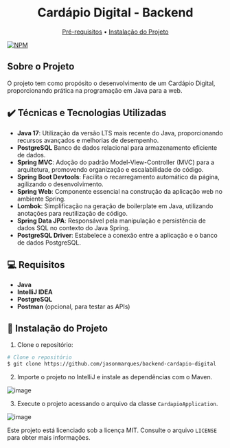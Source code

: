 <h1 align="center">Cardápio Digital - Backend</h1>

<p align="center">
  <a href="#pre-requisites">Pré-requisitos</a> •
  <a href="#how-to-use">Instalação do Projeto</a>
</p>

[![NPM](https://img.shields.io/npm/l/react)](https://github.com/jasonmarques/backend-cardapio-digital/blob/main/LICENSE)  

## Sobre o Projeto
O projeto tem como propósito o desenvolvimento de um Cardápio Digital, proporcionando prática na programação em Java para a web.

## ✔️ Técnicas e Tecnologias Utilizadas

- **Java 17**: Utilização da versão LTS mais recente do Java, proporcionando recursos avançados e melhorias de desempenho.
- **PostgreSQL** Banco de dados relacional para armazenamento eficiente de dados.
- **Spring MVC**: Adoção do padrão Model-View-Controller (MVC) para a arquitetura, promovendo organização e escalabilidade do código.
- **Spring Boot Devtools**: Facilita o recarregamento automático da página, agilizando o desenvolvimento.
- **Spring Web**: Componente essencial na construção da aplicação web no ambiente Spring.
- **Lombok**: Simplificação na geração de boilerplate em Java, utilizando anotações para reutilização de código.
- **Spring Data JPA**: Responsável pela manipulação e persistência de dados SQL no contexto do Java Spring.
- **PostgreSQL Driver**: Estabelece a conexão entre a aplicação e o banco de dados PostgreSQL.

<h2 id="pre-requisites">💻 Requisitos</h2> 

- **Java**
- **IntelliJ IDEA**
- **PostgreSQL**
- **Postman** (opcional, para testar as APIs)

<h2 id="how-to-use"> 🚀 Instalação do Projeto</h2>

1. Clone o repositório:
```bash
# Clone o repositório
$ git clone https://github.com/jasonmarques/backend-cardapio-digital
```

2. Importe o projeto no IntelliJ e instale as dependências com o Maven.

![image](https://github.com/jasonmarques/backend-cardapio-digital/assets/132834740/eb225982-89ce-4c16-af45-652c7ea50e19)

3. Execute o projeto acessando o arquivo da classe `CardapioApplication`.

![image](https://github.com/jasonmarques/backend-cardapio-digital/assets/132834740/c5b18bcc-ce8c-4622-b117-43f0f7065ef9)

Este projeto está licenciado sob a licença MIT. Consulte o arquivo `LICENSE` para obter mais informações.
